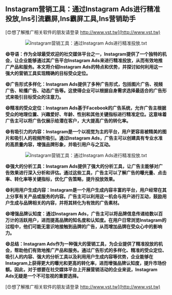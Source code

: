 ## **Instagram营销工具：通过Instagram Ads进行精准投放,Ins引流霸屏,Ins霸屏工具,Ins营销助手**

[😍想了解推广相关软件的朋友请登录 http://www.vst.tw](http://www.vst.tw)

 <center><img src="https://vst.tw/MP4/tuiguang/png/7.png" alt="Instagram营销工具：通过Instagram Ads进行精准投放.txt"></center>

**😄导语：作为全球最受欢迎的社交媒体平台之一，Instagram提供了一个独特的机会，让企业能够通过其广告平台Instagram Ads来进行精准投放，从而有效地推广产品和服务。本文将介绍Instagram Ads的特点和优势，并探讨如何利用这一强大的营销工具实现精确的目标受众定位。**

**😄广告形式多样化：Instagram Ads提供了多种广告形式，包括图片广告、视频广告、轮播广告、动态广告等。这使得企业可以根据自身需求选择最适合的广告形式来吸引目标受众的注意力。**

**😄精准的受众定位：Instagram Ads基于Facebook的广告系统，允许广告主根据受众的地理位置、兴趣爱好、年龄、性别和其他关键指标进行精准定位。这意味着广告主可以将广告仅展示给潜在客户，大大提高广告的转化率。**

**😄有吸引力的内容：Instagram是一个以视觉为主的平台，用户更容易被精美的图片和吸引人的视频所吸引。通过Instagram Ads，广告主可以创建具有专业水准的高质量内容，增强品牌形象，并吸引用户与之互动。**

 <center><img src="https://vst.tw/MP4/tuiguang/png/2.png" alt="Instagram营销工具：通过Instagram Ads进行精准投放.txt"></center>

**😄强大的分析工具：Instagram Ads提供了强大的分析工具，让广告主能够对广告效果进行深入分析和评估。通过这些工具，广告主可以了解广告的曝光量、点击率、转化率等关键指标，优化广告策略，提升投放效果。**

**😄利用用户生成内容：Instagram是一个用户生成内容丰富的平台，用户经常在其上分享有关产品或服务的内容。广告主可以利用这一机会与用户进行互动，鼓励用户生成与品牌相关的内容，并将其转化为有效的广告素材。**

**😄增强品牌认知度：通过Instagram Ads，广告主可以将品牌信息传递给数以百万计的活跃用户，进而提高品牌的知名度和认知度。在用户日常浏览Instagram的过程中，他们可能无意识地接触到品牌的广告，从而增加品牌在受众心中的影响力。**

**😄总结：Instagram Ads作为一种强大的营销工具，为企业提供了精准投放的机会，帮助他们有效地推广产品和服务。通过广告形式的多样化、精准的受众定位、吸引人的内容、强大的分析工具以及利用用户生成内容等优势，企业能够在Instagram上获得更大的曝光和更高的转化率，进而增强品牌认知度，提升市场份额。因此，对于想要在社交媒体平台上开展营销活动的企业来说，Instagram Ads无疑是一个不可忽视的重要选择。**

[😍想了解推广相关软件的朋友请登录 http://www.vst.tw](http://www.vst.tw)



